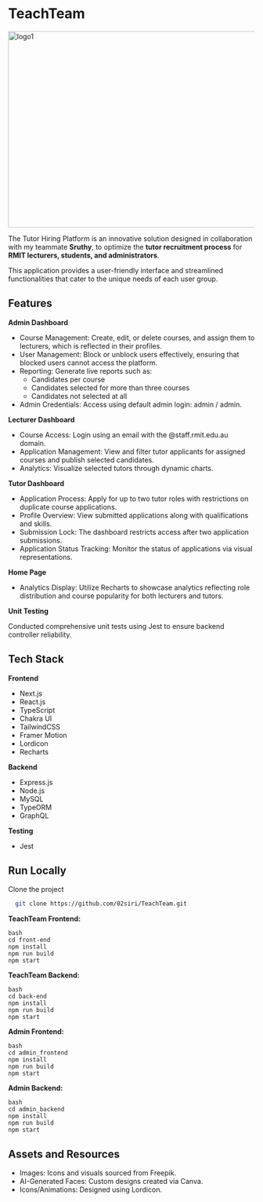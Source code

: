 
# TeachTeam

<img width="1280" height="400" alt="logo1" src="https://github.com/user-attachments/assets/c5416bd3-b6d2-4a2a-87e4-fcdddbcb578f" />

The Tutor Hiring Platform is an innovative solution designed in collaboration with my teammate **Sruthy**, to optimize the **tutor recruitment process** for **RMIT lecturers, students, and administrators**. 

This application provides a user-friendly interface and streamlined functionalities that cater to the unique needs of each user group.


## Features

**Admin Dashboard**

- Course Management: Create, edit, or delete courses, and assign them to lecturers, which is reflected in their profiles.
- User Management: Block or unblock users effectively, ensuring that blocked users cannot access the platform.
- Reporting: Generate live reports such as:
    - Candidates per course
    - Candidates selected for more than three courses
    - Candidates not selected at all
- Admin Credentials: Access using default admin login: admin / admin.

**Lecturer Dashboard**

- Course Access: Login using an email with the @staff.rmit.edu.au domain.
- Application Management: View and filter tutor applicants for assigned courses and publish selected candidates.
- Analytics: Visualize selected tutors through dynamic charts.

**Tutor Dashboard**

- Application Process: Apply for up to two tutor roles with restrictions on duplicate course applications.
- Profile Overview: View submitted applications along with qualifications and skills.
- Submission Lock: The dashboard restricts access after two application submissions.
- Application Status Tracking: Monitor the status of applications via visual representations.

**Home Page**

- Analytics Display: Utilize Recharts to showcase analytics reflecting role distribution and course popularity for both lecturers and tutors.

**Unit Testing**

Conducted comprehensive unit tests using Jest to ensure backend controller reliability.
## Tech Stack

**Frontend** 
- Next.js
- React.js
- TypeScript
- Chakra UI
- TailwindCSS
- Framer Motion
- Lordicon
- Recharts

**Backend**
- Express.js 
- Node.js
- MySQL
- TypeORM
- GraphQL

**Testing**
- Jest


## Run Locally

Clone the project

```bash
  git clone https://github.com/02siri/TeachTeam.git
```

**TeachTeam Frontend:**
```
bash
cd front-end
npm install
npm run build
npm start
```

**TeachTeam Backend:**
```
bash
cd back-end
npm install
npm run build
npm start
```

**Admin Frontend:**
```
bash
cd admin_frontend
npm install
npm run build
npm start
```

**Admin Backend:**
```
bash
cd admin_backend
npm install
npm run build
npm start
```
## Assets and Resources

- Images: Icons and visuals sourced from Freepik.
- AI-Generated Faces: Custom designs created via Canva.
- Icons/Animations: Designed using Lordicon.
